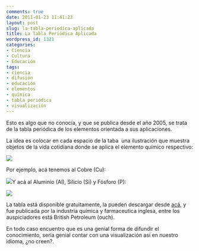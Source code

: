 ```yaml
---
comments: true
date: 2011-01-23 11:41:23
layout: post
slug: la-tabla-periodica-aplicada
title: La Tabla Periódica Aplicada
wordpress_id: 1321
categories:
- Ciencia
- Cultura
- Educación
tags:
- ciencia
- difusión
- educación
- elementos
- química
- tabla periódica
- visualización
---
```


Esto es algo que no conocía, y que se publica desde el año 2005, se trata de la tabla periódica de los elementos orientada a sus aplicaciones.

La idea es colocar en cada espacio de la taba  una ilustración que muestra objetos de la vida cotidiana donde se aplica el elemento químico respectivo:


[![](http://www.lnds.net/blog/wp-content/uploads/2011/01/TablaPeriodicaAplicada.png)](http://www.lnds.net/blog/wp-content/uploads/2011/01/TablaPeriodicaAplicada.png)




Por ejemplo, acá tenemos al Cobre (Cu):




[![](http://www.lnds.net/blog/wp-content/uploads/2011/01/cu.png)](http://www.lnds.net/blog/wp-content/uploads/2011/01/cu.png)Y acá al Aluminio (Al), Silicio (Si) y Fósforo (P):




[![](http://www.lnds.net/blog/wp-content/uploads/2011/01/AlSiP.png)](http://www.lnds.net/blog/wp-content/uploads/2011/01/AlSiP.png)




La tabla está disponible gratuitamente, la pueden descargar desde [acá](http://www.abpi.org.uk/publications/pdfs/Periodic-table-2005.pdf), y fue publicada por la industria química y farmaceutica inglesa, entre los auspiciadores está British Petroleum (ouch).




En todo caso encuentro que es una genial forma de difundir el conocimiento, sería genial contar con una visualización así en nuestro idioma, ¿no creen?.



